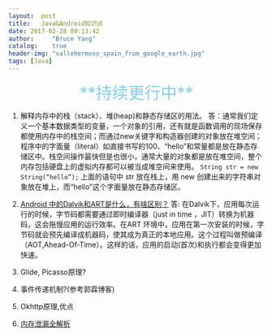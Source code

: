 ```yaml
---
layout:  post
title:   Java&Android知识点
date: 2017-02-28 09:13:42
author:     "Bruce Yang"
catalog:    true
header-img: "vallehermoso_spain_from_google_earth.jpg"
tags: [Java]
---
```

<center><font color=SkyBlue size="6px">**持续更行中**</font></center>

1. 解释内存中的栈（stack）、堆(heap)和静态存储区的用法。
答：通常我们定义一个基本数据类型的变量，一个对象的引用，还有就是函数调用的现场保存都使用内存中的栈空间；而通过new关键字和构造器创建的对象放在堆空间；程序中的字面量（literal）如直接书写的100、“hello”和常量都是放在静态存储区中。栈空间操作最快但是也很小，通常大量的对象都是放在堆空间，整个内存包括硬盘上的虚拟内存都可以被当成堆空间来使用。
`String str = new String(“hello”);`
上面的语句中 str 放在栈上，用 new 创建出来的字符串对象放在堆上，而“hello”这个字面量放在静态存储区。

2. [Android 中的Dalvik和ART是什么，有啥区别？](http://www.jianshu.com/p/58f817d176b7)
答: 在Dalvik下，应用每次运行的时候，字节码都需要通过即时编译器（just in time ，JIT）转换为机器码，这会拖慢应用的运行效率。在ART 环境中，应用在第一次安装的时候，字节码就会预先编译成机器码，使其成为真正的本地应用。这个过程叫做预编译（AOT,Ahead-Of-Time）。这样的话，应用的启动(首次)和执行都会变得更加快速。

3. Glide, Picasso原理?

4. 事件传递机制?(参考郭霖博客)

5. Okhttp原理,优点

6. [内存泄漏全解析](http://mp.weixin.qq.com/s?__biz=MzA5MzI3NjE2MA==&mid=2650238704&idx=1&sn=ad334840afdc2d9bdb8215e9f942e54e&scene=0#wechat_redirect)